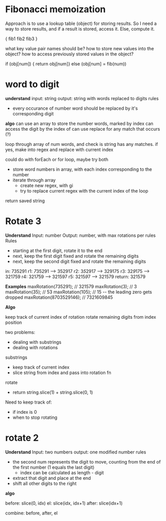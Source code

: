 # Fibonacci memoization

Approach is to use a lookup table (object) for storing results.
So I need a way to store results, and if a result is stored, access it. Else, compute it.

{
  fib1
  fib2
  fib3
}

what key value pair names should be?
how to store new values into the object?
how to access previously stored values in the object?



if (obj[num]) { return obj[num]}
else (obj[num] = fib(num))





# word to digit

**understand**
input: string
output: string with words replaced to digits
rules
  * every occurance of number word should be replaced by it's corresponding digit

**algo**
can use an array to store the number words, marked by index
can access the digit by the index of
can use replace for any match that occurs (?)

loop through array of num words, and check is string has any matches. if yes, make into regex and replace with current index

could do with forEach or for loop, maybe try both

- store word numbers in array, with each index corresponding to the number
- iterate through array
  - create new regex, with gi 
  - try to replace current regex with the current index of the loop

return saved string


# Rotate 3

**Understand**
Input: number
Output: number, with max rotations per rules
Rules
  * starting at the first digit, rotate it to the end
  * next, keep the first digit fixed and rotate the remaining digits
  * next, keep the second digit fixed and rotate the remaining digits

in: 735291
r1: *7*35291 --> 352917
r2: 3*5*2917 --> 329175
r3: 32*9*175 --> 321759
r4: 321*7*59 --> 321597
r5: 3215*9*7 --> 321579
return: 321579

**Examples**
maxRotation(735291);          // 321579
maxRotation(3);               // 3
maxRotation(35);              // 53
maxRotation(105);             // 15 -- the leading zero gets dropped
maxRotation(8703529146);      // 7321609845

**Algo**

keep track of current index of rotation
rotate remaining digits from index position

two problems:
  * dealing with substrings
  * dealing with rotations

substrings
  * keep track of current index
  * slice string from index and pass into rotation fn

rotate
  * return string.slice(1) + string.slice(0, 1)

Need to keep track of:
  * if index is 0
  * when to stop rotating






# rotate 2

**Understand**
Input: two numbers
output: one modified number
rules
  * the second num represents the digit to move, counting from the end of the first number (1 equals the last digit)
    * index can be calculated as length - digit
  * extract that digit and place at the end
  * shift all other digits to the right

**algo**

before: slice(0, idx)
el: slice(idx, idx+1)
after: slice(idx+1)

combine: before, after, el